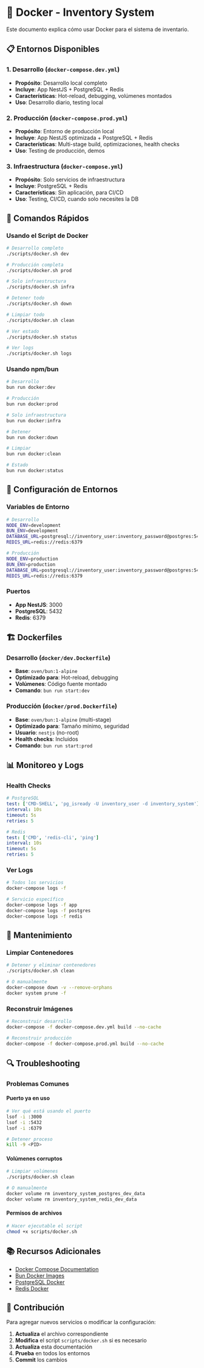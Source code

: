 # 🐳 Docker - Inventory System

Este documento explica cómo usar Docker para el sistema de inventario.

## 📋 **Entornos Disponibles**

### **1. Desarrollo (`docker-compose.dev.yml`)**

- **Propósito**: Desarrollo local completo
- **Incluye**: App NestJS + PostgreSQL + Redis
- **Características**: Hot-reload, debugging, volúmenes montados
- **Uso**: Desarrollo diario, testing local

### **2. Producción (`docker-compose.prod.yml`)**

- **Propósito**: Entorno de producción local
- **Incluye**: App NestJS optimizada + PostgreSQL + Redis
- **Características**: Multi-stage build, optimizaciones, health checks
- **Uso**: Testing de producción, demos

### **3. Infraestructura (`docker-compose.yml`)**

- **Propósito**: Solo servicios de infraestructura
- **Incluye**: PostgreSQL + Redis
- **Características**: Sin aplicación, para CI/CD
- **Uso**: Testing, CI/CD, cuando solo necesites la DB

## 🚀 **Comandos Rápidos**

### **Usando el Script de Docker**

```bash
# Desarrollo completo
./scripts/docker.sh dev

# Producción completa
./scripts/docker.sh prod

# Solo infraestructura
./scripts/docker.sh infra

# Detener todo
./scripts/docker.sh down

# Limpiar todo
./scripts/docker.sh clean

# Ver estado
./scripts/docker.sh status

# Ver logs
./scripts/docker.sh logs
```

### **Usando npm/bun**

```bash
# Desarrollo
bun run docker:dev

# Producción
bun run docker:prod

# Solo infraestructura
bun run docker:infra

# Detener
bun run docker:down

# Limpiar
bun run docker:clean

# Estado
bun run docker:status
```

## 🔧 **Configuración de Entornos**

### **Variables de Entorno**

```bash
# Desarrollo
NODE_ENV=development
BUN_ENV=development
DATABASE_URL=postgresql://inventory_user:inventory_password@postgres:5432/inventory_system?schema=public
REDIS_URL=redis://redis:6379

# Producción
NODE_ENV=production
BUN_ENV=production
DATABASE_URL=postgresql://inventory_user:inventory_password@postgres:5432/inventory_system?schema=public
REDIS_URL=redis://redis:6379
```

### **Puertos**

- **App NestJS**: 3000
- **PostgreSQL**: 5432
- **Redis**: 6379

## 🏗️ **Dockerfiles**

### **Desarrollo (`docker/dev.Dockerfile`)**

- **Base**: `oven/bun:1-alpine`
- **Optimizado para**: Hot-reload, debugging
- **Volúmenes**: Código fuente montado
- **Comando**: `bun run start:dev`

### **Producción (`docker/prod.Dockerfile`)**

- **Base**: `oven/bun:1-alpine` (multi-stage)
- **Optimizado para**: Tamaño mínimo, seguridad
- **Usuario**: `nestjs` (no-root)
- **Health checks**: Incluidos
- **Comando**: `bun run start:prod`

## 📊 **Monitoreo y Logs**

### **Health Checks**

```yaml
# PostgreSQL
test: ['CMD-SHELL', 'pg_isready -U inventory_user -d inventory_system']
interval: 10s
timeout: 5s
retries: 5

# Redis
test: ['CMD', 'redis-cli', 'ping']
interval: 10s
timeout: 5s
retries: 5
```

### **Ver Logs**

```bash
# Todos los servicios
docker-compose logs -f

# Servicio específico
docker-compose logs -f app
docker-compose logs -f postgres
docker-compose logs -f redis
```

## 🧹 **Mantenimiento**

### **Limpiar Contenedores**

```bash
# Detener y eliminar contenedores
./scripts/docker.sh clean

# O manualmente
docker-compose down -v --remove-orphans
docker system prune -f
```

### **Reconstruir Imágenes**

```bash
# Reconstruir desarrollo
docker-compose -f docker-compose.dev.yml build --no-cache

# Reconstruir producción
docker-compose -f docker-compose.prod.yml build --no-cache
```

## 🔍 **Troubleshooting**

### **Problemas Comunes**

#### **Puerto ya en uso**

```bash
# Ver qué está usando el puerto
lsof -i :3000
lsof -i :5432
lsof -i :6379

# Detener proceso
kill -9 <PID>
```

#### **Volúmenes corruptos**

```bash
# Limpiar volúmenes
./scripts/docker.sh clean

# O manualmente
docker volume rm inventory_system_postgres_dev_data
docker volume rm inventory_system_redis_dev_data
```

#### **Permisos de archivos**

```bash
# Hacer ejecutable el script
chmod +x scripts/docker.sh
```

## 📚 **Recursos Adicionales**

- [Docker Compose Documentation](https://docs.docker.com/compose/)
- [Bun Docker Images](https://hub.docker.com/r/oven/bun)
- [PostgreSQL Docker](https://hub.docker.com/_/postgres)
- [Redis Docker](https://hub.docker.com/_/redis)

## 🤝 **Contribución**

Para agregar nuevos servicios o modificar la configuración:

1. **Actualiza** el archivo correspondiente
2. **Modifica** el script `scripts/docker.sh` si es necesario
3. **Actualiza** esta documentación
4. **Prueba** en todos los entornos
5. **Commit** los cambios
